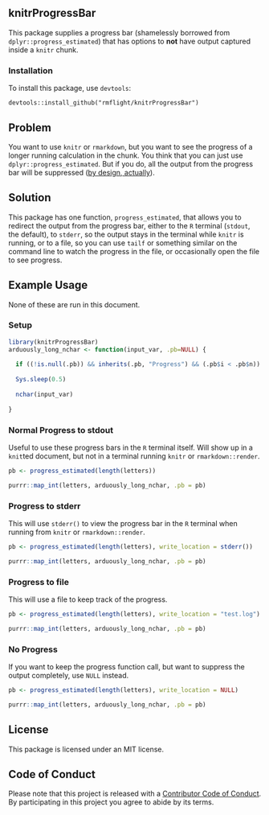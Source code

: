 knitrProgressBar
----------------

This package supplies a progress bar (shamelessly borrowed from `dplyr::progress_estimated`) that has options to **not** have output captured inside a `knitr` chunk.

### Installation

To install this package, use `devtools`:

    devtools::install_github("rmflight/knitrProgressBar")

Problem
-------

You want to use `knitr` or `rmarkdown`, but you want to see the progress of a longer running calculation in the chunk. You think that you can just use `dplyr::progress_estimated`. But if you do, all the output from the progress bar will be suppressed ([by design, actually](https://github.com/tidyverse/dplyr/blob/master/R/progress.R#L96)).

Solution
--------

This package has one function, `progress_estimated`, that allows you to redirect the output from the progress bar, either to the `R` terminal (`stdout`, the default), to `stderr`, so the output stays in the terminal while `knitr` is running, or to a file, so you can use `tailf` or something similar on the command line to watch the progress in the file, or occasionally open the file to see progress.

Example Usage
-------------

None of these are run in this document.

### Setup

``` r
library(knitrProgressBar)
arduously_long_nchar <- function(input_var, .pb=NULL) {
  
  if ((!is.null(.pb)) && inherits(.pb, "Progress") && (.pb$i < .pb$n)) .pb$tick()$print()
  
  Sys.sleep(0.5)
  
  nchar(input_var)
  
}
```

### Normal Progress to stdout

Useful to use these progress bars in the `R` terminal itself. Will show up in a `knit`ted document, but not in a terminal running `knitr` or `rmarkdown::render`.

``` r
pb <- progress_estimated(length(letters))

purrr::map_int(letters, arduously_long_nchar, .pb = pb)
```

### Progress to stderr

This will use `stderr()` to view the progress bar in the `R` terminal when running from `knitr` or `rmarkdown::render`.

``` r
pb <- progress_estimated(length(letters), write_location = stderr())

purrr::map_int(letters, arduously_long_nchar, .pb = pb)
```

### Progress to file

This will use a file to keep track of the progress.

``` r
pb <- progress_estimated(length(letters), write_location = "test.log")

purrr::map_int(letters, arduously_long_nchar, .pb = pb)
```

### No Progress

If you want to keep the progress function call, but want to suppress the output completely, use `NULL` instead.

``` r
pb <- progress_estimated(length(letters), write_location = NULL)

purrr::map_int(letters, arduously_long_nchar, .pb = pb)
```

License
-------

This package is licensed under an MIT license.

Code of Conduct
---------------

Please note that this project is released with a [Contributor Code of Conduct](CONDUCT.md). By participating in this project you agree to abide by its terms.
